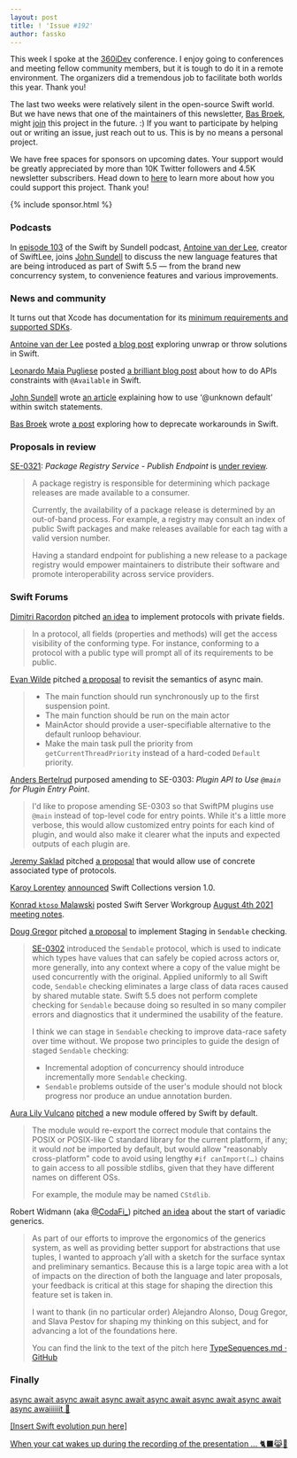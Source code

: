```yaml
---
layout: post
title: ! 'Issue #192'
author: fassko
---
```


This week I spoke at the [360iDev](https://360idev.com/) conference. I enjoy going to conferences and meeting fellow community members, but it is tough to do it in a remote environment. The organizers did a tremendous job to facilitate both worlds this year. Thank you!

The last two weeks were relatively silent in the open-source Swift world. But we have news that one of the maintainers of this newsletter, [Bas Broek](https://twitter.com/basthomas), might [join](https://twitter.com/basthomas/status/1429113333748224000) this project in the future. :) If you want to participate by helping out or writing an issue, just reach out to us. This is by no means a personal project.

We have free spaces for sponsors on upcoming dates. Your support would be greatly appreciated by more than 10K Twitter followers and 4.5K newsletter subscribers. Head down to [here](https://swiftweeklybrief.com/sponsorship/) to learn more about how you could support this project. Thank you!

<!--excerpt-->

{% include sponsor.html %}

### Podcasts

In [episode 103](https://www.swiftbysundell.com/podcast/103/) of the Swift by Sundell podcast, [Antoine van der Lee](https://twitter.com/twannl), creator of SwiftLee, joins [John Sundell](https://twitter.com/johnsundell) to discuss the new language features that are being introduced as part of Swift 5.5 — from the brand new concurrency system, to convenience features and various improvements.

### News and community

It turns out that Xcode has documentation for its [minimum requirements and supported SDKs](https://developer.apple.com/support/xcode/#minimum-requirements).

[Antoine van der Lee](https://www.twitter.com/twannl) posted [a blog post](https://www.avanderlee.com/swift/unwrap-or-throw/) exploring unwrap or throw solutions in Swift.

[Leonardo Maia Pugliese](https://twitter.com/Leo_Pugliese) posted [a brilliant blog post](https://holyswift.app/how-to-do-apis-constraints-with-available-in-swift) about how to do APIs constraints with `@Available` in Swift.

[John Sundell](https://twitter.com/johnsundell) wrote [an article](https://www.swiftbysundell.com/articles/using-an-unknown-default-case-within-a-switch-statement/) explaining how to use ‘@unknown default’ within switch statements.

[Bas Broek](https://www.twitter.com/basthomas) wrote [a post](https://www.basbroek.nl/deprecating-workarounds) exploring how to deprecate workarounds in Swift.

### Proposals in review

[SE-0321](https://github.com/apple/swift-evolution/blob/main/proposals/0321-package-registry-publish.md): *Package Registry Service - Publish Endpoint* is [under review](https://forums.swift.org/t/se-0321-package-registry-service-publish-endpoint/51286).

> A package registry is responsible for determining which package releases are made available to a consumer.
> 
> Currently, the availability of a package release is determined by an out-of-band process. For example, a registry may consult an index of public Swift packages and make releases available for each tag with a valid version number.
> 
> Having a standard endpoint for publishing a new release to a package registry would empower maintainers to distribute their software and promote interoperability across service providers.

### Swift Forums

[Dimitri Racordon](https://forums.swift.org/u/alvae) pitched [an idea](https://forums.swift.org/t/pitch-protocols-with-private-fields/51209) to implement protocols with private fields.

> In a protocol, all fields (properties and methods) will get the access visibility of the conforming type. For instance, conforming to a protocol with a public type will prompt all of its requirements to be public.

[Evan Wilde](https://forums.swift.org/u/etcwilde) pitched [a proposal](https://forums.swift.org/t/pitch-revisit-the-semantics-of-async-main/51254) to revisit the semantics of async main.

> * The main function should run synchronously up to the first suspension point.
> * The main function should be run on the main actor
> * MainActor should provide a user-specifiable alternative to the default runloop behaviour.
> * Make the main task pull the priority from `getCurrentThreadPriority` instead of a hard-coded `Default` priority.

[Anders Bertelrud](https://forums.swift.org/u/abertelrud) purposed amending to SE-0303: *Plugin API to Use `@main` for Plugin Entry Point*.

> I'd like to propose amending SE-0303 so that SwiftPM plugins use `@main` instead of top-level code for entry points. While it's a little more verbose, this would allow customized entry points for each kind of plugin, and would also make it clearer what the inputs and expected outputs of each plugin are.

[Jeremy Saklad](https://forums.swift.org/u/saklad5) pitched [a proposal](https://forums.swift.org/t/allow-use-of-concrete-associated-type-of-protocols/51277) that would allow use of concrete associated type of protocols.

[Karoy Lorentey](https://twitter.com/lorentey) [announced](https://forums.swift.org/t/announcement-planning-for-swift-collections-v1-0/51321) Swift Collections version 1.0.

[Konrad `ktoso` Malawski](https://forums.swift.org/u/ktoso) posted Swift Server Workgroup [August 4th 2021 meeting notes](https://forums.swift.org/t/august-4th-2021/51315).

[Doug Gregor](https://twitter.com/dgregor79) pitched [a proposal](https://forums.swift.org/t/pitch-staging-in-sendable-checking/51341) to implement Staging in `Sendable` checking.

> [SE-0302](https://github.com/apple/swift-evolution/blob/main/proposals/0302-concurrent-value-and-concurrent-closures.md) introduced the `Sendable` protocol, which is used to indicate which types have values that can safely be copied across actors or, more generally, into any context where a copy of the value might be used concurrently with the original. Applied uniformly to all Swift code, `Sendable` checking eliminates a large class of data races caused by shared mutable state. Swift 5.5 does not perform complete checking for `Sendable` because doing so resulted in so many compiler errors and diagnostics that it undermined the usability of the feature.
> 
> I think we can stage in `Sendable` checking to improve data-race safety over time without. We propose two principles to guide the design of staged `Sendable` checking:
> 
> * Incremental adoption of concurrency should introduce incrementally more `Sendable` checking.
> * `Sendable` problems outside of the user's module should not block progress nor produce an undue annotation burden.

[Aura Lily Vulcano](https://forums.swift.org/u/millenomi) [pitched](https://forums.swift.org/t/pitch-the-cstdlib-module/51373) a new module offered by Swift by default.

> The module would re-export the correct module that contains the POSIX or POSIX-like C standard library for the current platform, if any; it would _not_ be imported by default, but would allow "reasonably cross-platform" code to avoid using lengthy `#if canImport(…)` chains to gain access to all possible stdlibs, given that they have different names on different OSs.
> 
> For example, the module may be named `CStdlib`.

Robert Widmann (aka [@CodaFi_](https://twitter.com/CodaFi_)) pitched [an idea](https://forums.swift.org/t/pitching-the-start-of-variadic-generics/51467) about the start of variadic generics.

> As part of our efforts to improve the ergonomics of the generics system, as well as providing better support for abstractions that use tuples, I wanted to approach y’all with a sketch for the surface syntax and preliminary semantics. Because this is a large topic area with a lot of impacts on the direction of both the language and later proposals, your feedback is critical at this stage for shaping the direction this feature set is taken in.
>
> I want to thank (in no particular order) Alejandro Alonso, Doug Gregor, and Slava Pestov for shaping my thinking on this subject, and for advancing a lot of the foundations here.
>
> You can find the link to the text of the pitch here [TypeSequences.md · GitHub](https://gist.github.com/CodaFi/a461aca155b16cd4d05a2635e7d7a361)

### Finally

[async await async await async await async await async await async await async awaiiiiiit 🎵](https://twitter.com/aligatr/status/1428285367933972480)

[[Insert Swift evolution pun here]](https://twitter.com/gregheo/status/1429121397142351872)

[When your cat wakes up during the recording of the presentation ... 🐈‍⬛😹🐾](https://twitter.com/fassko/status/1430576104729939972)